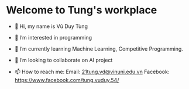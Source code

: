 # Welcome to Tung's workplace

- 👋 Hi, my name is Vũ Duy Tùng

- 👀 I’m interested in programming

- 🌱 I’m currently learning Machine Learning, Competitive Programming. 

- 💞️ I’m looking to collaborate on AI project

- 📫 How to reach me:
Email: 21tung.vd@vinuni.edu.vn
Facebook: https://www.facebook.com/tung.vuduy.54/

<!---
vu-duy-tung/vu-duy-tung is a ✨ special ✨ repository because its `README.md` (this file) appears on your GitHub profile.
You can click the Preview link to take a look at your changes.
--->
